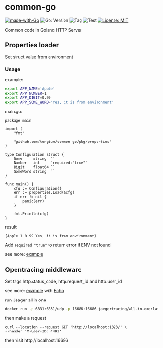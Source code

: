 # common-go

[![made-with-Go](https://img.shields.io/badge/Made%20with-Go-1f425f.svg)](http://golang.org)
![Go: Version](https://img.shields.io/github/go-mod/go-version/tongium/common-go)
![Tag](https://img.shields.io/github/v/tag/tongium/common-go)
![Test](https://github.com/tongium/common-go/actions/workflows/test.yml/badge.svg)
[![License: MIT](https://img.shields.io/badge/License-MIT-yellow.svg)](https://opensource.org/licenses/MIT)

Common code in Golang HTTP Server

## Properties loader

Set struct value from environment

### Usage

example:

```sh
export APP_NAME='Apple'
export APP_NUMBER=1
export APP_DIGIT=0.99
export APP_SOME_WORD='Yes, it is from environment'
```

main.go:

```golang
package main

import (
	"fmt"

	"github.com/tongium/common-go/pkg/properties"
)

type Configuration struct {
	Name     string  ``
	Number   int     `required:"true"`
	Digit    float64 ``
	SomeWord string  ``
}

func main() {
	cfg := Configuration{}
	err := properties.Load(&cfg)
	if err != nil {
		panic(err)
	}

	fmt.Println(cfg)
}
```

result:

```sh
{Apple 1 0.99 Yes, it is from environment}
```

Add `required:"true"` to return error if ENV not found


see more: [example](example/properties/main.go)

## Opentracing middleware

Set tags http.status_code, http.request_id and http.user_id

see more: [example](example/jeager/main.go) with [Echo](https://echo.labstack.com/)

run Jeager all in one

```sh
docker run -p 6831:6831/udp -p 16686:16686 jaegertracing/all-in-one:latest
```

then make a request

```
curl --location --request GET 'http://localhost:1323/' \
--header 'X-User-ID: 4493'
```

then visit http://localhost:16686